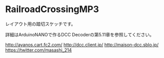 # RailroadCrossingMP3
レイアウト用の踏切スケッチです。

詳細はArduinoNANOで作るDCC Decoderの第5.11章を参照してください。

http://ayanos.cart.fc2.com/
http://dcc.client.jp/
http://maison-dcc.sblo.jp/
https://twitter.com/masashi_214
